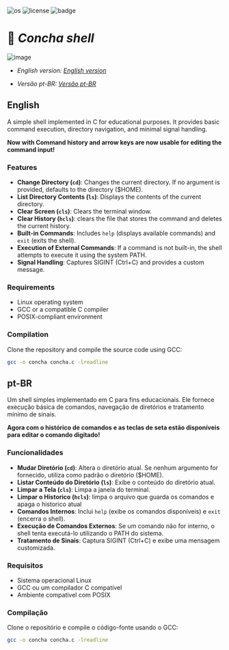 ![os](https://camo.githubusercontent.com/e6d28433c0c1041770537fc7f5af3110f9d9cb0b8e8aded756769aebdba81135/68747470733a2f2f696d672e736869656c64732e696f2f62616467652f2d4c696e75782d677265793f6c6f676f3d6c696e7578)
![license](https://img.shields.io/badge/License-Unlicense-green)  ![badge](https://img.shields.io/badge/Lang-C-blue)
# 🐚 *Concha shell* 
![image](https://media4.giphy.com/media/v1.Y2lkPTc5MGI3NjExOWN6aDd4ZGYzYWkyZjN2MGh4cTA0eWp2NjQ4NDJ5ZWkyenphOWY3cyZlcD12MV9pbnRlcm5hbF9naWZfYnlfaWQmY3Q9Zw/adAyFMeT3HF5uzuNKr/giphy.gif)



- *English version: [English version](#English)*

- *Versão pt-BR: [Versão pt-BR](#pt-BR)*


## English 

A simple shell implemented in C for educational purposes. It provides basic command execution, directory navigation, and minimal signal handling.

**Now with Command history and arrow keys are now usable for editing the command input!**

### Features
- **Change Directory (`cd`)**: Changes the current directory. If no argument is provided, defaults to the directory ($HOME).
- **List Directory Contents (`ls`)**: Displays the contents of the current directory.
- **Clear Screen (`cls`)**: Clears the terminal window.
- **Clear History (`hcls`)**: clears the file that stores the command and deletes the current history.
- **Built-in Commands**: Includes `help` (displays available commands) and `exit` (exits the shell).
- **Execution of External Commands**: If a command is not built-in, the shell attempts to execute it using the system PATH.
- **Signal Handling**: Captures SIGINT (Ctrl+C) and provides a custom message.

### Requirements
- Linux operating system
- GCC or a compatible C compiler
- POSIX-compliant environment

### Compilation
Clone the repository and compile the source code using GCC:

```bash
gcc -o concha concha.c -lreadline
```

## pt-BR

Um shell simples implementado em C para fins educacionais. Ele fornece execução básica de comandos, navegação de diretórios e tratamento mínimo de sinais.

**Agora com o histórico de comandos e as teclas de seta estão disponíveis para editar o comando digitado!**

### Funcionalidades
- **Mudar Diretório (`cd`)**: Altera o diretório atual. Se nenhum argumento for fornecido, utiliza como padrão o diretório ($HOME).
- **Listar Conteúdo do Diretório (`ls`)**: Exibe o conteúdo do diretório atual.
- **Limpar a Tela (`cls`)**: Limpa a janela do terminal.
- **Limpar o Historico (`hcls`)**: limpa o arquivo que guarda os comandos e apaga o historico atual
- **Comandos Internos**: Inclui `help` (exibe os comandos disponíveis) e `exit` (encerra o shell).
- **Execução de Comandos Externos**: Se um comando não for interno, o shell tenta executá-lo utilizando o PATH do sistema.
- **Tratamento de Sinais**: Captura SIGINT (Ctrl+C) e exibe uma mensagem customizada.

### Requisitos
- Sistema operacional Linux
- GCC ou um compilador C compatível
- Ambiente compatível com POSIX

### Compilação
Clone o repositório e compile o código-fonte usando o GCC:

```bash
gcc -o concha concha.c -lreadline
```
